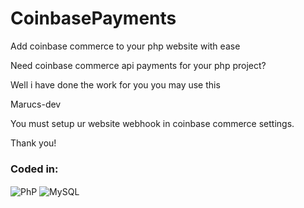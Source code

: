 # CoinbasePayments
 Add coinbase commerce to your php website with ease

Need coinbase commerce api payments for your php project?

Well i have done the work for you you may use this

Marucs-dev

You must setup ur website webhook in coinbase commerce settings.

Thank you!

### Coded in:
<p align="left">
    <img align="center" src="https://img.shields.io/badge/Php-F05032?style=for-the-badge&logo=php&logoColor=white" alt="PhP" />
    <img align="center" src="https://img.shields.io/badge/MySQL-00000F?style=for-the-badge&logo=mysql&logoColor=white" alt="MySQL" />
</p>
